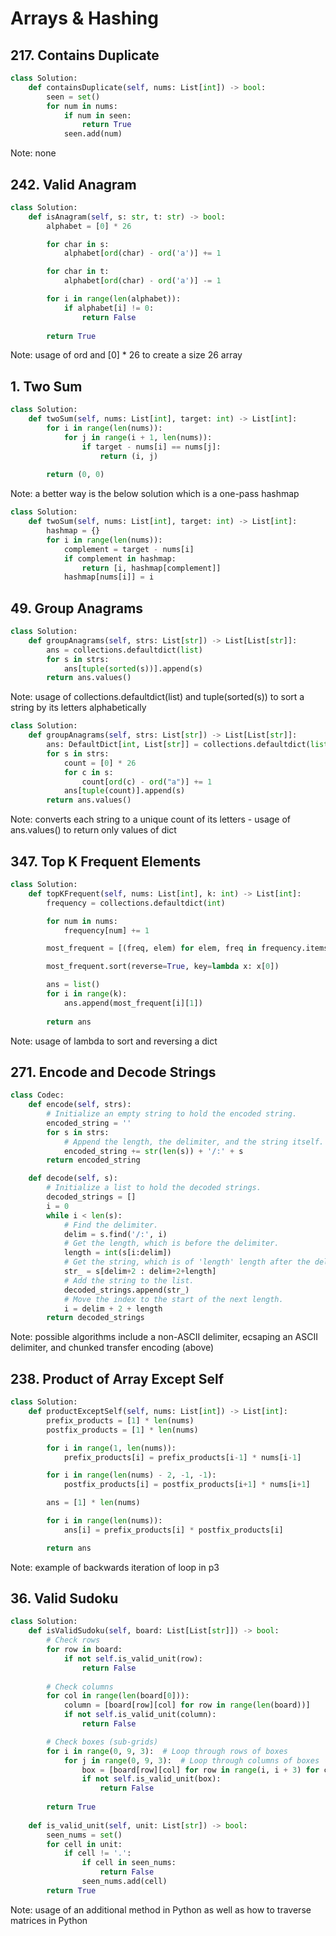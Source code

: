 # Arrays & Hashing
## 217. Contains Duplicate
```python
class Solution:
    def containsDuplicate(self, nums: List[int]) -> bool:
        seen = set()
        for num in nums:
            if num in seen:
                return True
            seen.add(num)
```
Note: none

## 242. Valid Anagram
```python
class Solution:
    def isAnagram(self, s: str, t: str) -> bool:
        alphabet = [0] * 26

        for char in s:
            alphabet[ord(char) - ord('a')] += 1

        for char in t:
            alphabet[ord(char) - ord('a')] -= 1

        for i in range(len(alphabet)):
            if alphabet[i] != 0:
                return False
        
        return True
```
Note: usage of ord and [0] * 26 to create a size 26 array

## 1. Two Sum
```python
class Solution:
    def twoSum(self, nums: List[int], target: int) -> List[int]:
        for i in range(len(nums)):
            for j in range(i + 1, len(nums)):
                if target - nums[i] == nums[j]:
                    return (i, j)
        
        return (0, 0)
```
Note: a better way is the below solution which is a one-pass hashmap
```python
class Solution:
    def twoSum(self, nums: List[int], target: int) -> List[int]:
        hashmap = {}
        for i in range(len(nums)):
            complement = target - nums[i]
            if complement in hashmap:
                return [i, hashmap[complement]]
            hashmap[nums[i]] = i
```

## 49. Group Anagrams
```python
class Solution:
    def groupAnagrams(self, strs: List[str]) -> List[List[str]]:
        ans = collections.defaultdict(list)
        for s in strs:
            ans[tuple(sorted(s))].append(s)
        return ans.values()
```
Note: usage of collections.defaultdict(list) and tuple(sorted(s)) to sort a string by its letters alphabetically
```python
class Solution:
    def groupAnagrams(self, strs: List[str]) -> List[List[str]]:
        ans: DefaultDict[int, List[str]] = collections.defaultdict(list)
        for s in strs:
            count = [0] * 26
            for c in s:
                count[ord(c) - ord("a")] += 1
            ans[tuple(count)].append(s)
        return ans.values()
```
Note: converts each string to a unique count of its letters - usage of ans.values() to return only values of dict

## 347. Top K Frequent Elements
```python
class Solution:
    def topKFrequent(self, nums: List[int], k: int) -> List[int]:
        frequency = collections.defaultdict(int)

        for num in nums:
            frequency[num] += 1

        most_frequent = [(freq, elem) for elem, freq in frequency.items()]

        most_frequent.sort(reverse=True, key=lambda x: x[0])

        ans = list()
        for i in range(k):
            ans.append(most_frequent[i][1])
        
        return ans
```
Note: usage of lambda to sort and reversing a dict

## 271. Encode and Decode Strings
```python
class Codec:
    def encode(self, strs):
        # Initialize an empty string to hold the encoded string.
        encoded_string = ''
        for s in strs:
            # Append the length, the delimiter, and the string itself.
            encoded_string += str(len(s)) + '/:' + s
        return encoded_string

    def decode(self, s):
        # Initialize a list to hold the decoded strings.
        decoded_strings = []
        i = 0
        while i < len(s):
            # Find the delimiter.
            delim = s.find('/:', i)
            # Get the length, which is before the delimiter.
            length = int(s[i:delim])
            # Get the string, which is of 'length' length after the delimiter.
            str_ = s[delim+2 : delim+2+length]
            # Add the string to the list.
            decoded_strings.append(str_)
            # Move the index to the start of the next length.
            i = delim + 2 + length
        return decoded_strings
```
Note: possible algorithms include a non-ASCII delimiter, ecsaping an ASCII delimiter, and chunked transfer encoding (above)
## 238. Product of Array Except Self
```python
class Solution:
    def productExceptSelf(self, nums: List[int]) -> List[int]:
        prefix_products = [1] * len(nums)
        postfix_products = [1] * len(nums)

        for i in range(1, len(nums)):
            prefix_products[i] = prefix_products[i-1] * nums[i-1]

        for i in range(len(nums) - 2, -1, -1):
            postfix_products[i] = postfix_products[i+1] * nums[i+1]

        ans = [1] * len(nums)

        for i in range(len(nums)):
            ans[i] = prefix_products[i] * postfix_products[i]

        return ans
```
Note: example of backwards iteration of loop in p3

## 36. Valid Sudoku
```python
class Solution:
    def isValidSudoku(self, board: List[List[str]]) -> bool:
        # Check rows
        for row in board:
            if not self.is_valid_unit(row):
                return False
        
        # Check columns
        for col in range(len(board[0])):
            column = [board[row][col] for row in range(len(board))]
            if not self.is_valid_unit(column):
                return False

        # Check boxes (sub-grids)
        for i in range(0, 9, 3):  # Loop through rows of boxes
            for j in range(0, 9, 3):  # Loop through columns of boxes
                box = [board[row][col] for row in range(i, i + 3) for col in range(j, j + 3)]
                if not self.is_valid_unit(box):
                    return False
        
        return True
    
    def is_valid_unit(self, unit: List[str]) -> bool:
        seen_nums = set()
        for cell in unit:
            if cell != '.':
                if cell in seen_nums:
                    return False
                seen_nums.add(cell)
        return True
```
Note: usage of an additional method in Python as well as how to traverse matrices in Python
